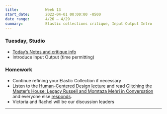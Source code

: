 ```yaml
---
title:            Week 13
start_date:       2022-04-01 00:00:00 -0500
date_range:       4/26 – 4/29
summary:          Elastic collections critique, Input Output Intro
---
```


### Tuesday, Studio

- [Today&rsquo;s Notes and critique info](https://paper.dropbox.com/doc/Parsons-Critique-3-Elastic-Collections--BgWSOhMUmIdZI3BoiK8LsAUaAQ-K4qRKS0qt3XkFdhacii6Y)
- Introduce Input Output (time permitting)


### Homework
- Continue refining your Elastic Collection if necessary
- Listen to the [Human-Centered Design lecture](https://vimeo.com/showcase/8025633/video/533669836) and read [Glitching the Master’s House: Legacy Russell and Momtaza Mehri in Conversation](https://www.frieze.com/article/glitching-masters-house-legacy-russell-and-momtaza-mehri-conversation) and everyone else [responds](https://paper.dropbox.com/doc/Parsons-Core-Interaction-S22-Reading-Reflections--BbijzYVKqjMLwKGisVu2d~FfAQ-xcAaUIV4Syfp3zmAR7IMi).
- Victoria and Rachel will be our discussion leaders

---